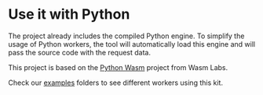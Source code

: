 # Use it with Python

The project already includes the compiled Python engine. To simplify the usage of Python workers, the tool will automatically load this engine and will pass the source code with the request data.

This project is based on the [Python Wasm](https://github.com/vmware-labs/webassembly-language-runtimes/tree/main/python) project from Wasm Labs.

Check our [examples](/examples) folders to see different workers using this kit.
